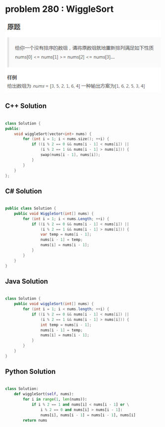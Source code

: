 
# problem 280 : WiggleSort

<img src="https://github.com/Peefy/PeefyLeetCode/blob/master/doc/201-300/280.WiggleSort/problem.png"/>

## C++ Solution

```c++

class Solution {
public:
    void wiggleSort(vector<int> nums) {
        for (int i = 1; i < nums.size(); ++i) {
            if ((i % 2 == 0 && nums[i - 1] < nums[i]) || 
                (i % 2 == 1 && nums[i - 1] > nums[i])) {
                swap(nums[i - 1], nums[i]);
            }       
        }
    }
};

```

## C# Solution

```csharp

public class Solution {
    public void WiggleSort(int[] nums) {
        for (int i = 1; i < nums.Length; ++i) {
            if ((i % 2 == 0 && nums[i - 1] < nums[i]) || 
                (i % 2 == 1 && nums[i - 1] > nums[i])) {
                var temp = nums[i - 1];
                nums[i - 1] = temp;
                nums[i] = nums[i - 1];
            }       
        }
    }
}

```

## Java Solution

```java

class Solution {
    public void wiggleSort(int[] nums) {
        for (int i = 1; i < nums.length; ++i) {
            if ((i % 2 == 0 && nums[i - 1] < nums[i]) || 
                (i % 2 == 1 && nums[i - 1] > nums[i])) {
                int temp = nums[i - 1];
                nums[i - 1] = temp;
                nums[i] = nums[i - 1];
            }       
        }
    }
}

```

## Python Solution

```python

class Solution:
    def wiggleSort(self, nums):
        for i in range(1, len(nums)):
            if i % 2 == 1 and nums[i] < nums[i - 1] or \
                i % 2 == 0 and nums[i] > nums[i - 1]:
                nums[i], nums[i - 1] = nums[i - 1], nums[i]
        return nums 

```




